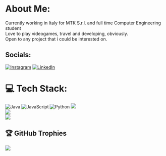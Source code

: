 # About Me:
Currently working in Italy for MTK S.r.l. and full time Computer Engineering student<br>Love to play videogames, travel and developing, obviously.<br>Open to any project that i could be interested on.


## Socials:
[![Instagram](https://img.shields.io/badge/Instagram-%23E4405F.svg?logo=Instagram&logoColor=white)](https://instagram.com/trustnomick) [![LinkedIn](https://img.shields.io/badge/LinkedIn-%230077B5.svg?logo=linkedin&logoColor=white)](https://linkedin.com/in/mickael-mignano-5a9731207) <br/>

# 💻 Tech Stack:
![Java](https://img.shields.io/badge/java-%23ED8B00.svg?style=for-the-badge&logo=openjdk&logoColor=white) ![JavaScript](https://img.shields.io/badge/javascript-%23323330.svg?style=for-the-badge&logo=javascript&logoColor=%23F7DF1E) ![Python](https://img.shields.io/badge/python-3670A0?style=for-the-badge&logo=python&logoColor=ffdd54)
![](https://github-readme-stats.vercel.app/api?username=trustnomick&theme=dark&hide_border=false&include_all_commits=false&count_private=false)<br/>
![](https://nirzak-streak-stats.vercel.app/?user=trustnomick&theme=dark&hide_border=false)<br/>
![](https://github-readme-stats.vercel.app/api/top-langs/?username=trustnomick&theme=dark&hide_border=false&include_all_commits=false&count_private=false&layout=compact)

## 🏆 GitHub Trophies
![](https://github-profile-trophy.vercel.app/?username=trustnomick&theme=radical&no-frame=false&no-bg=true&margin-w=4)

<!-- Proudly created with GPRM ( https://gprm.itsvg.in ) -->
